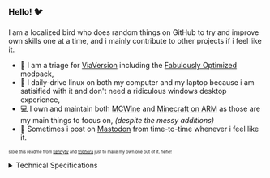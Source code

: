 ### Hello! 🐦
I am a localized bird who does random things on GitHub to try and improve own skills one at a time, and i mainly contribute to other projects if i feel like it.

- 🔭 I am a triage for [ViaVersion](https://discord.gg/viaversion) including the [Fabulously Optimized](https://discord.com/invite/fabulously-optimized-859124104644788234) modpack,
- 🐧 I daily-drive linux on both my computer and my laptop because i am satisified with it and don't need a ridiculous windows desktop experience,
- 💻 I own and maintain both [MCWine](https://github.com/Kichura/MCWine) and [Minecraft on ARM](https://github.com/Kichura/Minecraft_ARM) as those are my main things to focus on, *(despite the messy additions)*
- 🐘 Sometimes i post on [Mastodon](https://blobfox.coffee/@Kichura) from time-to-time whenever i feel like it.

<sub><sup><sup>stole this readme from [kennytv](https://github.com/kennytv) and [triphora](https://github.com/triphora) just to make my own one out of it. hehe!</sup></sup></sup>

<details><summary>Technical Specifications</summary>

[![OS - Fedora KDE 39](https://img.shields.io/badge/Fedora_KDE-39-1793D1?style=plastic&logo=fedora&logoColor=white)](https://fedoraproject.org/spins/kde) [![DE - KDE Plasma 6.0.4](https://img.shields.io/badge/KDE_Plasma-6.0.4-1793D1?style=plastic&logo=kde&logoColor=white)](https://kde.org/announcements/plasma/6/6.0.4) [![CPU - Ryzen 7 5700G](https://img.shields.io/badge/Ryzen_7-5700G-ED1C24?style=plastic&logo=amd&logoColor=white)](https://www.amd.com/en/products/apu/amd-ryzen-7-5700g) [![GPU - Radeon RX 6750 XT](https://img.shields.io/badge/Radeon-RX_6750_XT-ED1C24?style=plastic&logo=amd&logoColor=white)](https://www.amd.com/en/products/graphics/amd-radeon-rx-6750-xt)

[![Laptop - ThinkPad Edge L430](https://img.shields.io/badge/ThinkPad-Edge_L430-red?style=plastic&logo=lenovo&logoColor=white)](https://en.wikipedia.org/wiki/ThinkPad_E_series#Edge_11%22_(L430))
[![Mobile - iPhone 12 Pro](https://img.shields.io/badge/iPhone-12_Pro-FFFFFF?style=plastic&logo=apple&logoColor=black)](https://support.apple.com/kb/SP831?locale=en_US&viewlocale=en_US) [![Tablet - iPad Air 4th Generation](https://img.shields.io/badge/iPad_Air-4th_Generation-FFFFFF?style=plastic&logo=apple&logoColor=black)](https://support.apple.com/kb/SP828?locale=en_US)
